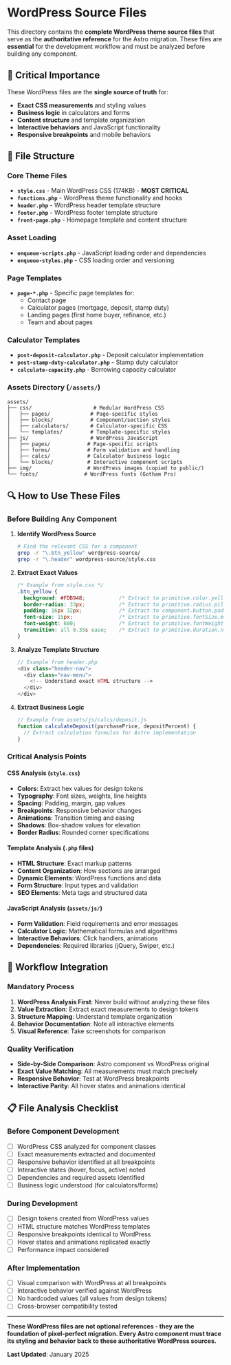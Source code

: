 # WordPress Source Files

This directory contains the **complete WordPress theme source files** that serve as the **authoritative reference** for the Astro migration. These files are **essential** for the development workflow and must be analyzed before building any component.

## 🚨 Critical Importance

These WordPress files are the **single source of truth** for:
- **Exact CSS measurements** and styling values
- **Business logic** in calculators and forms
- **Content structure** and template organization
- **Interactive behaviors** and JavaScript functionality
- **Responsive breakpoints** and mobile behaviors

## 📂 File Structure

### Core Theme Files
- **`style.css`** - Main WordPress CSS (174KB) - **MOST CRITICAL**
- **`functions.php`** - WordPress theme functionality and hooks
- **`header.php`** - WordPress header template structure
- **`footer.php`** - WordPress footer template structure
- **`front-page.php`** - Homepage template and content structure

### Asset Loading
- **`enqueue-scripts.php`** - JavaScript loading order and dependencies
- **`enqueue-styles.php`** - CSS loading order and versioning

### Page Templates
- **`page-*.php`** - Specific page templates for:
  - Contact page
  - Calculator pages (mortgage, deposit, stamp duty)
  - Landing pages (first home buyer, refinance, etc.)
  - Team and about pages

### Calculator Templates
- **`post-deposit-calculator.php`** - Deposit calculator implementation
- **`post-stamp-duty-calculator.php`** - Stamp duty calculator
- **`calculate-capacity.php`** - Borrowing capacity calculator

### Assets Directory (`/assets/`)
```
assets/
├── css/                    # Modular WordPress CSS
│   ├── pages/             # Page-specific styles
│   ├── blocks/            # Component/section styles
│   ├── calculators/       # Calculator-specific CSS
│   └── templates/         # Template-specific styles
├── js/                    # WordPress JavaScript
│   ├── pages/            # Page-specific scripts
│   ├── forms/            # Form validation and handling
│   ├── calcs/            # Calculator business logic
│   └── blocks/           # Interactive component scripts
├── img/                  # WordPress images (copied to public/)
└── fonts/               # WordPress fonts (Gotham Pro)
```

## 🔍 How to Use These Files

### Before Building Any Component

1. **Identify WordPress Source**
   ```bash
   # Find the relevant CSS for a component
   grep -r "\.btn_yellow" wordpress-source/
   grep -r "\.header" wordpress-source/style.css
   ```

2. **Extract Exact Values**
   ```css
   /* Example from style.css */
   .btn_yellow {
     background: #FDB948;           /* Extract to primitive.color.yellow500 */
     border-radius: 33px;           /* Extract to primitive.radius.pill */
     padding: 16px 32px;            /* Extract to component.button.padding */
     font-size: 15px;               /* Extract to primitive.fontSize.md */
     font-weight: 600;              /* Extract to primitive.fontWeight.emphasis */
     transition: all 0.35s ease;    /* Extract to primitive.duration.normal */
   }
   ```

3. **Analyze Template Structure**
   ```php
   // Example from header.php
   <div class="header-nav">
     <div class="nav-menu">
       <!-- Understand exact HTML structure -->
     </div>
   </div>
   ```

4. **Extract Business Logic**
   ```javascript
   // Example from assets/js/calcs/deposit.js  
   function calculateDeposit(purchasePrice, depositPercent) {
     // Extract calculation formulas for Astro implementation
   }
   ```

### Critical Analysis Points

#### CSS Analysis (`style.css`)
- **Colors**: Extract hex values for design tokens
- **Typography**: Font sizes, weights, line heights
- **Spacing**: Padding, margin, gap values  
- **Breakpoints**: Responsive behavior changes
- **Animations**: Transition timing and easing
- **Shadows**: Box-shadow values for elevation
- **Border Radius**: Rounded corner specifications

#### Template Analysis (`.php` files)
- **HTML Structure**: Exact markup patterns
- **Content Organization**: How sections are arranged
- **Dynamic Elements**: WordPress functions and data
- **Form Structure**: Input types and validation
- **SEO Elements**: Meta tags and structured data

#### JavaScript Analysis (`assets/js/`)
- **Form Validation**: Field requirements and error messages
- **Calculator Logic**: Mathematical formulas and algorithms
- **Interactive Behaviors**: Click handlers, animations
- **Dependencies**: Required libraries (jQuery, Swiper, etc.)

## 🎯 Workflow Integration

### Mandatory Process
1. **WordPress Analysis First**: Never build without analyzing these files
2. **Value Extraction**: Extract exact measurements to design tokens
3. **Structure Mapping**: Understand template organization
4. **Behavior Documentation**: Note all interactive elements
5. **Visual Reference**: Take screenshots for comparison

### Quality Verification
- **Side-by-Side Comparison**: Astro component vs WordPress original
- **Exact Value Matching**: All measurements must match precisely
- **Responsive Behavior**: Test at WordPress breakpoints
- **Interactive Parity**: All hover states and animations identical

## 📋 File Analysis Checklist

### Before Component Development
- [ ] WordPress CSS analyzed for component classes
- [ ] Exact measurements extracted and documented
- [ ] Responsive behavior identified at all breakpoints
- [ ] Interactive states (hover, focus, active) noted
- [ ] Dependencies and required assets identified
- [ ] Business logic understood (for calculators/forms)

### During Development
- [ ] Design tokens created from WordPress values
- [ ] HTML structure matches WordPress templates
- [ ] Responsive breakpoints identical to WordPress
- [ ] Hover states and animations replicated exactly
- [ ] Performance impact considered

### After Implementation
- [ ] Visual comparison with WordPress at all breakpoints
- [ ] Interactive behavior verified against WordPress
- [ ] No hardcoded values (all values from design tokens)
- [ ] Cross-browser compatibility tested

---

**These WordPress files are not optional references - they are the foundation of pixel-perfect migration. Every Astro component must trace its styling and behavior back to these authoritative WordPress sources.**

**Last Updated**: January 2025